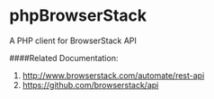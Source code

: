 phpBrowserStack
===============

A PHP client for BrowserStack API


####Related Documentation:
1. http://www.browserstack.com/automate/rest-api
2. https://github.com/browserstack/api
